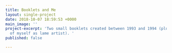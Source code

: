 ```yaml
---
title: Booklets and Me
layout: single-project
date: 2018-10-07 18:59:53 +0000
main_image: ''
project-excerpt: 'Two small booklets created between 1993 and 1994 (plus the photo
  of myself as lame artist). '
published: false

---
```

